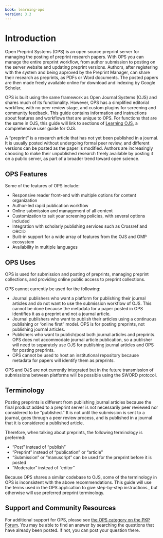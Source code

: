 ```yaml
---
book: learning-ops
version: 3.3
---
```

# Introduction

Open Preprint Systems (OPS) is an open source preprint server for managing the posting of preprint research papers. With OPS you can manage the entire preprint workflow, from author submission to posting on the server website and updating preprint versions. Authors, after registering with the system and being approved by the Preprint Manager, can share their research as preprints, as PDFs or Word documents. The posted papers are then made freely available online for download and indexing by Google Scholar.

OPS is built using the same framework as Open Journal Systems (OJS) and shares much of its functionality. However, OPS has a simplified editorial workflow, with no peer review stage, and custom plugins for screening and community feedback. This guide contains information and instructions about features and workflows that are unique to OPS. For functions that are the same in OJS, this guide will link to sections of [Learning OJS](/learning-ojs/en/), a comprehensive user guide for OJS.

A “preprint” is a research article that has not yet been published in a journal. It is usually posted without undergoing formal peer review, and different versions can be posted as the paper is modified. Authors are increasingly choosing to make their unpublished research freely available by posting it on a public server, as part of a broader trend toward open science.

## OPS Features

Some of the features of OPS include:

* Responsive reader front-end with multiple options for content organization
* Author-led rapid publication workflow
* Online submission and management of all content
* Customization to suit your screening policies, with several options included
* Integration with scholarly publishing services such as Crossref and ORCID
* Built-in support for a wide array of features from the OJS and OMP ecosystem
* Availability in multiple languages

## OPS Uses

OPS is used for submission and posting of preprints, managing preprint collections, and providing online public access to preprint collections.

OPS cannot currently be used for the following:

* Journal publishers who want a platform for publishing their journal articles and do not want to use the submission workflow of OJS. This cannot be done because the metadata for a paper posted in OPS identifies it as a preprint and not a journal article.
* Journal publishers who want to publish their articles using a continuous publishing or “online first” model. OPS is for posting preprints, not publishing journal articles.
* Publishers who want to publish/post both journal articles and preprints. OPS does not accommodate journal article publication, so a publisher will need to separately use OJS for publishing journal articles and OPS for posting preprints.
* OPS cannot be used to host an institutional repository because metadata for papers will identify them as preprints.

OPS and OJS are not currently integrated but in the future transmission of submissions between platforms will be possible using the SWORD protocol.

## Terminology

Posting preprints is different from publishing journal articles because the final product added to a preprint server is not necessarily peer reviewed nor considered to be “published.” It is not until the submission is sent to a journal, goes through a peer review process, and is published in a journal that it is considered a published article.

Therefore, when talking about preprints, the following terminology is preferred:

* “Post” instead of “publish”
* “Preprint” instead of “publication” or “article”
* “Submission” or “manuscript” can be used for the preprint before it is posted
* “Moderator” instead of “editor”

Because OPS shares a similar codebase to OJS, some of the terminology in OPS is inconsistent with the above recommendations. This guide will use the terms used in the OPS application to give step-by-step instructions , but otherwise will use preferred preprint terminology.

## Support and Community Resources

For additional support for OPS, please see [the OPS category on the PKP Forum](https://forum.pkp.sfu.ca/c/questions/ops-topics/16). You may be able to find an answer by searching the questions that have already been posted. If not, you can post your question there.
